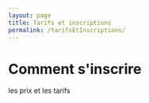 ```yaml
---
layout: page
title: Tarifs et inscriptions
permalink: /tarifsEtInscriptions/
---
```


# Comment s'inscrire

les prix et les tarifs